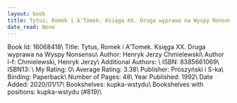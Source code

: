 ```yaml
---
layout: book
title: Tytus, Romek i A'Tomek. Księga XX. Druga wyprawa na Wyspy Nonsensu
date_read: None
---
```


Book Id: 16068418\ 
Title: Tytus, Romek i A'Tomek. Księga XX. Druga wyprawa na Wyspy Nonsensu\ 
Author: Henryk Jerzy Chmielewski\ 
Author l-f: Chmielewski, Henryk Jerzy\ 
Additional Authors: \ 
ISBN: 8385661069\ 
ISBN13: \ 
My Rating: 0\ 
Average Rating: 3.38\ 
Publisher: Prószyński i S-ka\ 
Binding: Paperback\ 
Number of Pages: 48\ 
Year Published: 1992\ 
Date Added: 2020/01/17\ 
Bookshelves: kupka-wstydu\ 
Bookshelves with positions: kupka-wstydu (#819)\ 


